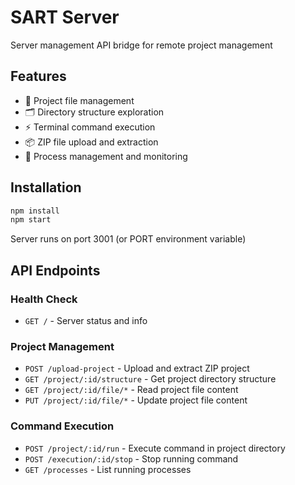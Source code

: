 # SART Server

Server management API bridge for remote project management

## Features

- 📁 Project file management
- 🗂️ Directory structure exploration
- ⚡ Terminal command execution  
- 📦 ZIP file upload and extraction
- 🔄 Process management and monitoring

## Installation

```bash
npm install
npm start
```

Server runs on port 3001 (or PORT environment variable)

## API Endpoints

### Health Check
- `GET /` - Server status and info

### Project Management
- `POST /upload-project` - Upload and extract ZIP project
- `GET /project/:id/structure` - Get project directory structure
- `GET /project/:id/file/*` - Read project file content
- `PUT /project/:id/file/*` - Update project file content

### Command Execution
- `POST /project/:id/run` - Execute command in project directory
- `POST /execution/:id/stop` - Stop running command
- `GET /processes` - List running processes